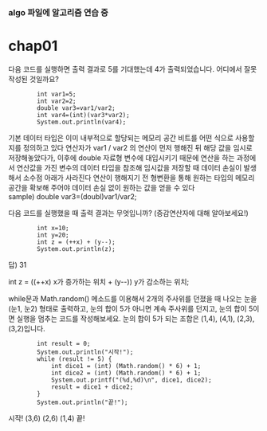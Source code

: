 ### algo 파일에 알고리즘 연습 중


# chap01

다음 코드를 실행하면 출력 결과로 5를 기대했는데 4가 출력되었습니다. 어디에서 잘못 작성된 것일까요?

```
        int var1=5;
        int var2=2;
        double var3=var1/var2;
        int var4=(int)(var3*var2);
        System.out.println(var4);
```

기본 데이터 타입은 이미 내부적으로 할당되는 메모리 공간 비트를 어떤 식으로 사용할지를 정의하고 있다
연산자가 var1 / var2 의 연산이 먼저 행해진 뒤 해당 값을 임시로 저장해놓았다가, 이후에 double 자료형 변수에 대입시키기 때문에
연산을 하는 과정에서 연산값을 가진 변수의 데이터 타입을 참조해 임시값을 저장할 때 데이터 손실이 발생해서 소수점 아래가 사라진다
연산이 행해지기 전 형변환을 통해 원하는 타입의 메모리 공간을 확보해 주어야 데이터 손실 없이 원하는 값을 얻을 수 있다  
sample) double var3=(doubl)var1/var2;





다음 코드를 실행했을 때 출력 결과는 무엇입니까? (증감연산자에 대해 알아보세요!)

```
        int x=10;
        int y=20;
        int z = (++x) + (y--);
        System.out.println(z);
```

답) 31

int z = ((++x) x가 증가하는 위치 + (y--)) y가 감소하는 위치;





while문과 Math.random() 메소드를 이용해서 2개의 주사위를 던졌을 때 나오는 눈을 (눈1, 눈2) 형태로 출력하고,
눈의 합이 5가 아니면 계속 주사위를 던지고, 눈의 합이 5이면 실행을 멈추는 코드를 작성해보세요.
눈의 합이 5가 되는 조합은 (1,4), (4,1), (2,3), (3,2)입니다.

```
        int result = 0;
        System.out.println("시작!");
        while (result != 5) {
            int dice1 = (int) (Math.random() * 6) + 1;
            int dice2 = (int) (Math.random() * 6) + 1;
            System.out.printf("(%d,%d)\n", dice1, dice2);
            result = dice1 + dice2;
        }
        System.out.println("끝!");
```

시작!
(3,6)
(2,6)
(1,4)
끝!
